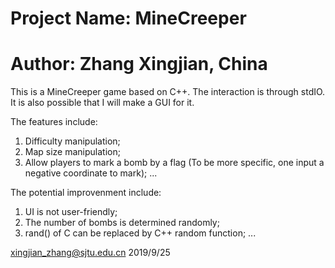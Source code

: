# Project Name: MineCreeper
# Author: Zhang Xingjian, China

This is a MineCreeper game based on C++. The interaction is through stdIO. It is also possible that I will make a GUI for it. 

The features include:
1. Difficulty manipulation;
2. Map size manipulation;
3. Allow players to mark a bomb by a flag (To be more specific, one input a negative coordinate to mark);
...

The potential improvenment include:
1. UI is not user-friendly;
2. The number of bombs is determined randomly;
3. rand() of C can be replaced by C++ random function;
...

xingjian_zhang@sjtu.edu.cn
2019/9/25
